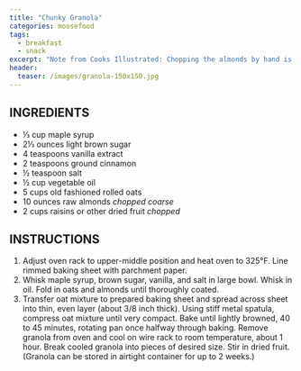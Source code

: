 ```yaml
---
title: "Chunky Granola"
categories: moosefood
tags: 
  - breakfast
  - snack
excerpt: "Note from Cooks Illustrated: Chopping the almonds by hand is the first choice for superior texture and crunch. If you prefer not to hand chop, substitute an equal quantity of slivered or sliced almonds. (A food processor does a lousy job of chopping whole nuts evenly.) Use a single type of your favorite dried fruit or a combination. Do not use quick oats."
header:
  teaser: /images/granola-150x150.jpg
---
```


## INGREDIENTS
* ⅓ cup maple syrup
* 2⅓ ounces light brown sugar
* 4 teaspoons vanilla extract
* 2 teaspoons ground cinnamon
* ½ teaspoon salt
* ½ cup vegetable oil
* 5 cups old fashioned rolled oats
* 10 ounces raw almonds *chopped coarse*
* 2 cups raisins or other dried fruit *chopped*

## INSTRUCTIONS
1. Adjust oven rack to upper-middle position and heat oven to 325°F. Line rimmed baking sheet with parchment paper.
2. Whisk maple syrup, brown sugar, vanilla, and salt in large bowl. Whisk in oil. Fold in oats and almonds until thoroughly coated.
3. Transfer oat mixture to prepared baking sheet and spread across sheet into thin, even layer (about 3/8 inch thick). Using stiff metal spatula, compress oat mixture until very compact. Bake until lightly browned, 40 to 45 minutes, rotating pan once halfway through baking. Remove granola from oven and cool on wire rack to room temperature, about 1 hour. Break cooled granola into pieces of desired size. Stir in dried fruit. (Granola can be stored in airtight container for up to 2 weeks.)